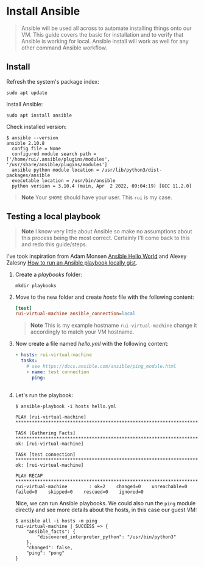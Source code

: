 # Install Ansible

> Ansible will be used all across to automate installing things onto our VM. This guide covers the basic for installation and to verify that Ansible is working for local. Ansible install will work as well for any other command Ansible workflow.

## Install

Refresh the system's package index:

```shell
sudo apt update
```

Install Ansible:

```
sudo apt install ansible
```

Check installed version:

```shell
$ ansible --version
ansible 2.10.8
  config file = None
  configured module search path = ['/home/rui/.ansible/plugins/modules', '/usr/share/ansible/plugins/modules']
  ansible python module location = /usr/lib/python3/dist-packages/ansible
  executable location = /usr/bin/ansible
  python version = 3.10.4 (main, Apr  2 2022, 09:04:19) [GCC 11.2.0]
```

> **Note**
> Your `$HOME` should have your user. This `rui` is my case.

## Testing a local playbook

> **Note**
> I know very little about Ansible so make no assumptions about this process being the most correct. Certainly I'll come back to this and redo this guide/steps.

I've took inspiration from Adam Monsen [Ansible Hello World](https://github.com/meonkeys/ansible-hello-world) and Alexey Zalesny [How to run an Ansible playbook locally gist](https://gist.github.com/alces/caa3e7e5f46f9595f715f0f55eef65c1).

1. Create a _playbooks_ folder:

   ```shell
   mkdir playbooks
   ```

2. Move to the new folder and create _hosts_ file with the following content:

   ```ini
   [test]
   rui-virtual-machine ansible_connection=local
   
   ```
   
   > **Note**
   > This is my example hostname `rui-virtual-machine` change it accordingly to match your VM hostname.

3. Now create a file named _hello.yml_ with the following content:

   ```yaml
   - hosts: rui-virtual-machine
     tasks:
       # see https://docs.ansible.com/ansible/ping_module.html
       - name: test connection
         ping:
         
   ```

4. Let's run the playbook:
   
   ```shell
   $ ansible-playbook -i hosts hello.yml

   PLAY [rui-virtual-machine] **************************************************************************

   TASK [Gathering Facts] ******************************************************************************
   ok: [rui-virtual-machine]

   TASK [test connection] ******************************************************************************
   ok: [rui-virtual-machine]

   PLAY RECAP ******************************************************************************************
   rui-virtual-machine        : ok=2    changed=0    unreachable=0    failed=0    skipped=0    rescued=0    ignored=0   

   ```
 
   Nice, we can run Ansible playbooks. We could also run the `ping` module directly and see more details about the hosts, in this case our guest VM:
   
   ```shell
   $ ansible all -i hosts -m ping
   rui-virtual-machine | SUCCESS => {
       "ansible_facts": {
           "discovered_interpreter_python": "/usr/bin/python3"
       },
       "changed": false,
       "ping": "pong"
   }

   ```
   
